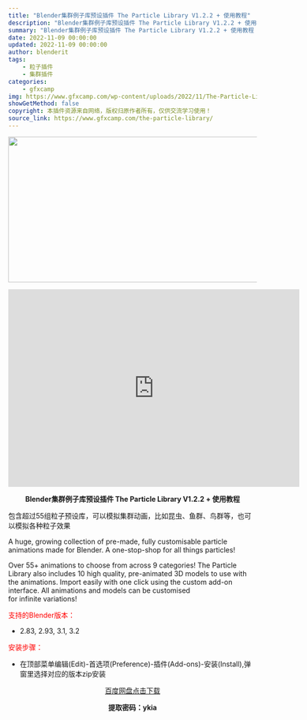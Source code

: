 ```yaml
---
title: "Blender集群例子库预设插件 The Particle Library V1.2.2 + 使用教程"
description: "Blender集群例子库预设插件 The Particle Library V1.2.2 + 使用教程 包含超过55组粒子预设库，可以模拟集群动画，比如昆虫、鱼群、鸟群等，也可以模拟各种粒子效果 A ..."
summary: "Blender集群例子库预设插件 The Particle Library V1.2.2 + 使用教程 包含超过55组粒子预设库，可以模拟集群动画，比如昆虫、鱼群、鸟群等，也可以模拟各种粒子效果 A ..."
date: 2022-11-09 00:00:00
updated: 2022-11-09 00:00:00
author: blenderit
tags: 
    - 粒子插件
    - 集群插件
categories:
    - gfxcamp
img: https://www.gfxcamp.com/wp-content/uploads/2022/11/The-Particle-Library.jpg
showGetMethod: false
copyright: 本插件资源来自网络，版权归原作者所有，仅供交流学习使用！
source_link: https://www.gfxcamp.com/the-particle-library/
---
```

<div><p><img decoding="async" class="aligncenter size-full wp-image-108161" src="https://www.gfxcamp.com/wp-content/uploads/2022/11/The-Particle-Library.jpg" data-src="https://www.gfxcamp.com/wp-content/uploads/2022/11/The-Particle-Library.jpg" alt="" width="590" height="295" data-srcset="https://www.gfxcamp.com/wp-content/uploads/2022/11/The-Particle-Library.jpg 590w, https://www.gfxcamp.com/wp-content/uploads/2022/11/The-Particle-Library-150x75.jpg 150w" data-sizes="(max-width: 590px) 100vw, 590px"></p><p style="text-align: center;"><iframe loading="lazy" src="https://player.youku.com/embed/XNTkxODg0Nzc4MA==" width="590" height="400" frameborder="0" allowfullscreen="allowfullscreen" data-mce-fragment="1"></iframe></p><p style="text-align: center;"><strong>Blender集群例子库预设插件 The Particle Library V1.2.2 + 使用教程</strong></p><p>包含超过55组粒子预设库，可以模拟集群动画，比如昆虫、鱼群、鸟群等，也可以模拟各种粒子效果</p><p>A huge, growing collection of pre-made, fully customisable particle animations made for Blender. A one-stop-shop for all things particles!</p><p>Over 55+ animations to choose from across 9 categories! The Particle Library also includes 10 high quality, pre-animated 3D models to use with the animations. Import easily with one click using the custom add-on interface. All animations and models can be customised for infinite variations!</p><p style="text-align: left;"><span style="color: #ff0000;">支持的Blender版本：</span></p><ul>
<li style="text-align: left;">2.83, 2.93, 3.1, 3.2</li>
</ul><p style="text-align: left;"><span style="color: #ff0000;">安装步骤：</span></p><ul>
<li>在顶部菜单编辑(Edit)-首选项(Preference)-插件(Add-ons)-安装(Install),弹窗里选择对应的版本zip安装</li>
</ul><p style="text-align: center;"><a class="maxbutton-3 maxbutton maxbutton-baidu" target="_blank" rel="noopener" href="https://pan.baidu.com/s/1mlW2V4D__X73ZRW4WLq0jA?pwd=ykia"><span class="mb-text">百度网盘点击下载</span></a></p><p style="text-align: center;"><strong>提取密码：ykia</strong></p></div>